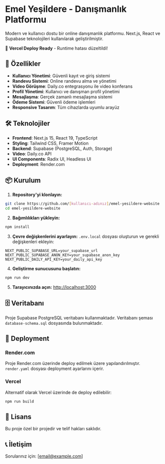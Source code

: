 # Emel Yeşildere - Danışmanlık Platformu

Modern ve kullanıcı dostu bir online danışmanlık platformu. Next.js, React ve Supabase teknolojileri kullanılarak geliştirilmiştir.

🚀 **Vercel Deploy Ready** - Runtime hatası düzeltildi!

## 🚀 Özellikler

- **Kullanıcı Yönetimi**: Güvenli kayıt ve giriş sistemi
- **Randevu Sistemi**: Online randevu alma ve yönetimi
- **Video Görüşme**: Daily.co entegrasyonu ile video konferans
- **Profil Yönetimi**: Kullanıcı ve danışman profil yönetimi
- **Mesajlaşma**: Gerçek zamanlı mesajlaşma sistemi
- **Ödeme Sistemi**: Güvenli ödeme işlemleri
- **Responsive Tasarım**: Tüm cihazlarda uyumlu arayüz

## 🛠️ Teknolojiler

- **Frontend**: Next.js 15, React 19, TypeScript
- **Styling**: Tailwind CSS, Framer Motion
- **Backend**: Supabase (PostgreSQL, Auth, Storage)
- **Video**: Daily.co API
- **UI Components**: Radix UI, Headless UI
- **Deployment**: Render.com

## 📦 Kurulum

1. **Repository'yi klonlayın:**
```bash
git clone https://github.com/[kullanıcı-adınız]/emel-yesildere-website.git
cd emel-yesildere-website
```

2. **Bağımlılıkları yükleyin:**
```bash
npm install
```

3. **Çevre değişkenlerini ayarlayın:**
`.env.local` dosyası oluşturun ve gerekli değişkenleri ekleyin:
```env
NEXT_PUBLIC_SUPABASE_URL=your_supabase_url
NEXT_PUBLIC_SUPABASE_ANON_KEY=your_supabase_anon_key
NEXT_PUBLIC_DAILY_API_KEY=your_daily_api_key
```

4. **Geliştirme sunucusunu başlatın:**
```bash
npm run dev
```

5. **Tarayıcınızda açın:**
[http://localhost:3000](http://localhost:3000)

## 🗄️ Veritabanı

Proje Supabase PostgreSQL veritabanı kullanmaktadır. Veritabanı şeması `database-schema.sql` dosyasında bulunmaktadır.

## 🚀 Deployment

### Render.com
Proje Render.com üzerinde deploy edilmek üzere yapılandırılmıştır. `render.yaml` dosyası deployment ayarlarını içerir.

### Vercel
Alternatif olarak Vercel üzerinde de deploy edilebilir:
```bash
npm run build
```

## 📝 Lisans

Bu proje özel bir projedir ve telif hakları saklıdır.

## 📞 İletişim

Sorularınız için: [email@example.com]
